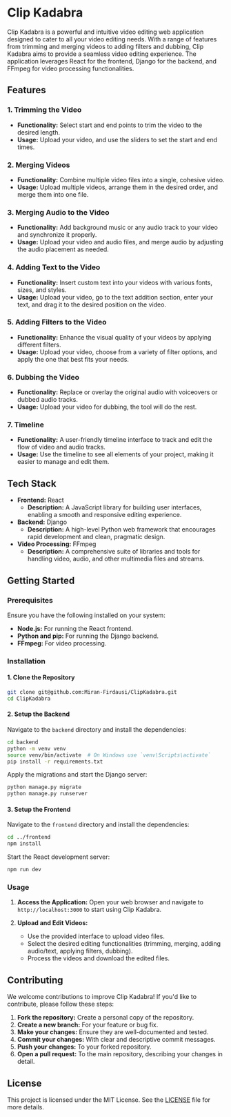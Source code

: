 # Clip Kadabra

Clip Kadabra is a powerful and intuitive video editing web application designed to cater to all your video editing needs. With a range of features from trimming and merging videos to adding filters and dubbing, Clip Kadabra aims to provide a seamless video editing experience. The application leverages React for the frontend, Django for the backend, and FFmpeg for video processing functionalities.

## Features

### 1. Trimming the Video
- **Functionality:** Select start and end points to trim the video to the desired length.
- **Usage:** Upload your video, and use the sliders to set the start and end times.

### 2. Merging Videos
- **Functionality:** Combine multiple video files into a single, cohesive video.
- **Usage:** Upload multiple videos, arrange them in the desired order, and merge them into one file.

### 3. Merging Audio to the Video
- **Functionality:** Add background music or any audio track to your video and synchronize it properly.
- **Usage:** Upload your video and audio files, and merge audio by adjusting the audio placement as needed.

### 4. Adding Text to the Video
- **Functionality:** Insert custom text into your videos with various fonts, sizes, and styles.
- **Usage:** Upload your video, go to the text addition section, enter your text, and drag it to the desired position on the video.

### 5. Adding Filters to the Video
- **Functionality:** Enhance the visual quality of your videos by applying different filters.
- **Usage:** Upload your video, choose from a variety of filter options, and apply the one that best fits your needs.

### 6. Dubbing the Video
- **Functionality:** Replace or overlay the original audio with voiceovers or dubbed audio tracks.
- **Usage:** Upload your video for dubbing, the tool will do the rest.

### 7. Timeline
- **Functionality:** A user-friendly timeline interface to track and edit the flow of video and audio tracks.
- **Usage:** Use the timeline to see all elements of your project, making it easier to manage and edit them.

## Tech Stack

- **Frontend:** React
  - **Description:** A JavaScript library for building user interfaces, enabling a smooth and responsive editing experience.
- **Backend:** Django
  - **Description:** A high-level Python web framework that encourages rapid development and clean, pragmatic design.
- **Video Processing:** FFmpeg
  - **Description:** A comprehensive suite of libraries and tools for handling video, audio, and other multimedia files and streams.

## Getting Started

### Prerequisites

Ensure you have the following installed on your system:

- **Node.js:** For running the React frontend.
- **Python and pip:** For running the Django backend.
- **FFmpeg:** For video processing.

### Installation

#### 1. Clone the Repository

```bash
git clone git@github.com:Miran-Firdausi/ClipKadabra.git
cd ClipKadabra
```

#### 2. Setup the Backend

Navigate to the `backend` directory and install the dependencies:

```bash
cd backend
python -m venv venv
source venv/bin/activate  # On Windows use `venv\Scripts\activate`
pip install -r requirements.txt
```

Apply the migrations and start the Django server:

```bash
python manage.py migrate
python manage.py runserver
```

#### 3. Setup the Frontend

Navigate to the `frontend` directory and install the dependencies:

```bash
cd ../frontend
npm install
```

Start the React development server:

```bash
npm run dev
```

### Usage

1. **Access the Application:**
   Open your web browser and navigate to `http://localhost:3000` to start using Clip Kadabra.

2. **Upload and Edit Videos:**
   - Use the provided interface to upload video files.
   - Select the desired editing functionalities (trimming, merging, adding audio/text, applying filters, dubbing).
   - Process the videos and download the edited files.

## Contributing

We welcome contributions to improve Clip Kadabra! If you'd like to contribute, please follow these steps:

1. **Fork the repository:** Create a personal copy of the repository.
2. **Create a new branch:** For your feature or bug fix.
3. **Make your changes:** Ensure they are well-documented and tested.
4. **Commit your changes:** With clear and descriptive commit messages.
5. **Push your changes:** To your forked repository.
6. **Open a pull request:** To the main repository, describing your changes in detail.

## License

This project is licensed under the MIT License. See the [LICENSE](LICENSE) file for more details.
